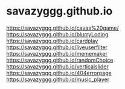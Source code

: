 # savazyggg.github.io

https://savazyggg.github.io/cavas%20game/ </br>
https://savazyggg.github.io/blurryLoding </br>
https://savazyggg.github.io/cardplay </br>
https://savazyggg.github.io/liveuserfilter </br>
https://savazyggg.github.io/mememaker </br>
https://savazyggg.github.io/randomChoice </br>
https://savazyggg.github.io/verticalslider </br>
https://savazyggg.github.io/404errorpage </br>
https://savazyggg.github.io/music_player </br>
